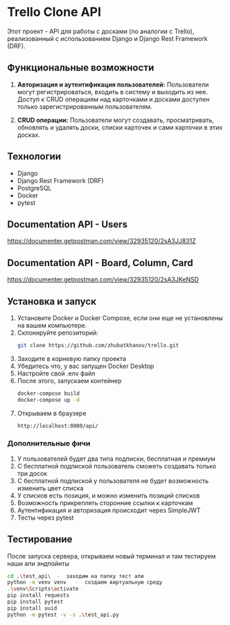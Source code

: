 # Trello Clone API

Этот проект - API для работы с досками (по аналогии с Trello), реализованный с использованием Django и Django Rest Framework (DRF).

## Функциональные возможности

1. **Авторизация и аутентификация пользователей:** Пользователи могут регистрироваться, входить в систему и выходить из нее. Доступ к CRUD операциям над карточками и досками доступен только зарегистрированным пользователям.

2. **CRUD операции:** Пользователи могут создавать, просматривать, обновлять и удалять доски, списки карточек и сами карточки в этих досках.

## Технологии

- Django
- Django Rest Framework (DRF)
- PostgreSQL
- Docker
- pytest

## Documentation API - Users
https://documenter.getpostman.com/view/32935120/2sA3JJ831Z

## Documentation API - Board, Column, Card
https://documenter.getpostman.com/view/32935120/2sA3JKeNSD

## Установка и запуск

1. Установите Docker и Docker Compose, если они еще не установлены на вашем компьютере.
2. Склонируйте репозиторий:
   ```bash
   git clone https://github.com/zhubatkhanov/trello.git
3. Заходите в корневую папку проекта
4. Убедитесь что, у вас запущен Docker Desktop
5. Настройте свой .env файл
6. После этого, запускаем контейнер
   ```bash
   docker-compose build
   docker-compose up -d
7. Открываем в браузере
   ```bash
   http://localhost:8000/api/
   
### Дополнительные фичи
1. У пользователей будет два типа подписки, бесплатная и премиум
2. С бесплатной подпиской пользователь сможеть создавать только три досок
3. С бесплатной подпиской у пользователя не будет возможность изменить цвет списка
4. У списков есть позиция, и можно изменить позиций списков
5. Возможность прикреплять сторонние ссылки к карточкам
6. Аутентификация и авторизация происходит через SimpleJWT
7. Тесты через pytest

## Тестирование
После запуска сервера, открываем новый терминал и там тестируем наши апи эндпойнты
   ```bash
   cd .\test_api\  -  заходим на папку тест апи
   python -m venv venv   -  создаем виртуальную среду
   .\venv\Scripts\activate 
   pip install requests
   pip install pytest
   pip install uuid
   python -m pytest -v -s .\test_api.py